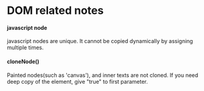 DOM related notes
=================
#### javascript node
javascript nodes are unique. It cannot be copied dynamically by assigning multiple times.
#### cloneNode()
Painted nodes(such as 'canvas'), and inner texts are not cloned. 
If you need deep copy of the element, give "true" to first parameter.
